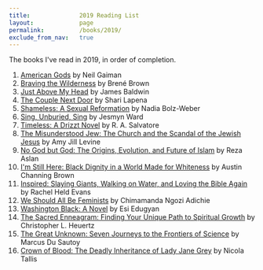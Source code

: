 ```yaml
---
title:              2019 Reading List
layout:             page
permalink:          /books/2019/
exclude_from_nav:   true
---
```


The books I've read in 2019, in order of completion.

1.  [American Gods](https://smile.amazon.com/dp/0380973650/) by Neil Gaiman
2.  [Braving the Wilderness](https://smile.amazon.com/dp/1785041754/) by Bren&eacute; Brown
3.  [Just Above My Head](https://smile.amazon.com/dp/0385334567/) by James Baldwin
4.  [The Couple Next Door](https://smile.amazon.com/dp/B01BD1SUBU/) by Shari Lapena
5.  [Shameless: A Sexual Reformation](https://smile.amazon.com/dp/B07CWG1719/) by Nadia Bolz-Weber
6.  [Sing, Unburied, Sing](https://smile.amazon.com/dp/B01M9I7CRC/) by Jesmyn Ward
7.  [Timeless: A Drizzt Novel](https://smile.amazon.com/dp/B0756F453K/) by R. A. Salvatore
8.  [The Misunderstood Jew: The Church and the Scandal of the Jewish Jesus](https://smile.amazon.com/Misunderstood-Jew-Church-Scandal-Jewish/dp/0061137782/) by Amy Jill Levine
9.  [No God but God: The Origins, Evolution, and Future of Islam](https://smile.amazon.com/god-but-God-Updated-Evolution/dp/0812982444/) by Reza Aslan
10. [I'm Still Here: Black Dignity in a World Made for Whiteness](https://smile.amazon.com/dp/1524760854/) by Austin Channing Brown
11. [Inspired: Slaying Giants, Walking on Water, and Loving the Bible Again](https://smile.amazon.com/dp/0718022319/) by Rachel Held Evans
12. [We Should All Be Feminists](https://smile.amazon.com/dp/110191176X/) by Chimamanda Ngozi Adichie
13. [Washington Black: A Novel](https://smile.amazon.com/dp/0525521429/) by Esi Edugyan
14. [The Sacred Enneagram: Finding Your Unique Path to Spiritual Growth](https://smile.amazon.com/dp/0310348277/) by Christopher L. Heuertz
15. [The Great Unknown: Seven Journeys to the Frontiers of Science](https://smile.amazon.com/dp/B01IOHQ8P6/) by Marcus Du Sautoy
16. [Crown of Blood: The Deadly Inheritance of Lady Jane Grey](https://smile.amazon.com/dp/B01E9EHVCC/) by Nicola Tallis
